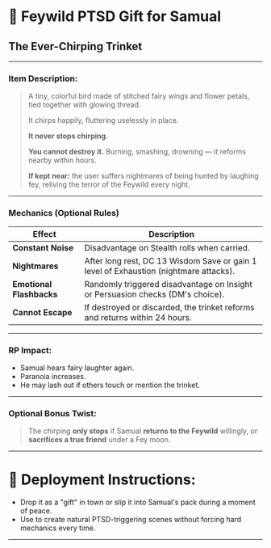 # 🏰 Feywild PTSD Gift for Samual

## The Ever-Chirping Trinket

---

### Item Description:
> A tiny, colorful bird made of stitched fairy wings and flower petals, tied together with glowing thread.
> 
> It chirps happily, fluttering uselessly in place.
>
> **It never stops chirping.**
>
> **You cannot destroy it.** Burning, smashing, drowning — it reforms nearby within hours.
>
> **If kept near:** the user suffers nightmares of being hunted by laughing fey, reliving the terror of the Feywild every night.

---

### Mechanics (Optional Rules)

| Effect                         | Description |
|---------------------------------|-------------|
| **Constant Noise** | Disadvantage on Stealth rolls when carried. |
| **Nightmares** | After long rest, DC 13 Wisdom Save or gain 1 level of Exhaustion (nightmare attacks). |
| **Emotional Flashbacks** | Randomly triggered disadvantage on Insight or Persuasion checks (DM's choice). |
| **Cannot Escape** | If destroyed or discarded, the trinket reforms and returns within 24 hours. |

---

### RP Impact:
- Samual hears fairy laughter again.
- Paranoia increases.
- He may lash out if others touch or mention the trinket.

---

### Optional Bonus Twist:
> The chirping **only stops** if Samual **returns to the Feywild** willingly, or **sacrifices a true friend** under a Fey moon.

---

# 🌌 Deployment Instructions:
- Drop it as a "gift" in town or slip it into Samual's pack during a moment of peace.
- Use to create natural PTSD-triggering scenes without forcing hard mechanics every time.

---
